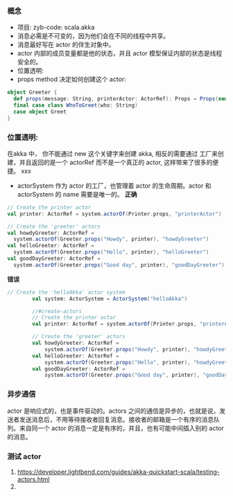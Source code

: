 
### 概念
* 项目: zyb-code: scala.akka
* 消息必需是不可变的，因为他们会在不同的线程中共享。
* 消息最好写在 actor 的伴生对象中。
* actor 内部的成员变量都是他的状态，并且 actor 模型保证内部的状态是线程安全的。
* 位置透明:
* props method 决定如何创建这个 actor:
```scala
object Greeter {
  def props(message: String, printerActor: ActorRef): Props = Props(new Greeter(message, printerActor))
  final case class WhoToGreet(who: String)
  case object Greet
}
```
### 位置透明:
在akka 中， 你不能通过 new 这个关键字来创建 akka, 相反的需要通过 工厂来创建，并且返回的是一个 actorRef 而不是一个真正的 actor, 这样带来了很多的便捷。
xxx
* actorSystem 作为 actor 的工厂，也管理着 actor 的生命周期。actor 和 actorSystem 的 name 需要是唯一的。
**正确**
```scala
// Create the printer actor
val printer: ActorRef = system.actorOf(Printer.props, "printerActor")

// Create the 'greeter' actors
val howdyGreeter: ActorRef =
  system.actorOf(Greeter.props("Howdy", printer), "howdyGreeter")
val helloGreeter: ActorRef =
  system.actorOf(Greeter.props("Hello", printer), "helloGreeter")
val goodDayGreeter: ActorRef =
  system.actorOf(Greeter.props("Good day", printer), "goodDayGreeter")
```
**错误**
```scala
// Create the 'helloAkka' actor system
        val system: ActorSystem = ActorSystem("helloAkka")

        //#create-actors
        // Create the printer actor
        val printer: ActorRef = system.actorOf(Printer.props, "printerActor")

        // Create the 'greeter' actors
        val howdyGreeter: ActorRef =
            system.actorOf(Greeter.props("Howdy", printer), "howdyGreeter") //与下面的相同程序会报错
        val helloGreeter: ActorRef =
            system.actorOf(Greeter.props("Hello", printer), "howdyGreeter") //错误
        val goodDayGreeter: ActorRef =
            system.actorOf(Greeter.props("Good day", printer), "goodDayGreeter")
```
### 异步通信
actor 是响应式的，也是事件驱动的。actors 之间的通信是异步的，也就是说，发送者发送消息后，不用等待接收者回复消息。接收者的邮箱是一个有序的消息队列。来自同一个 actor 的消息一定是有序的，并且，也有可能中间插入别的 actor 的消息。

### 测试 actor
1. https://developer.lightbend.com/guides/akka-quickstart-scala/testing-actors.html
2. 
